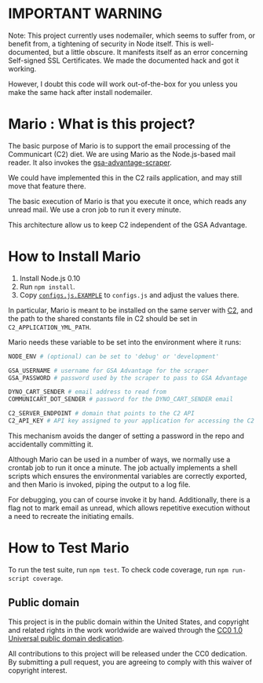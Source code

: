 IMPORTANT WARNING
=================

Note: This project currently uses nodemailer, which seems to suffer from, or benefit from,
a tightening of security in Node itself.  This is well-documented, but a little obscure.
It manifests itself as an error concerning Self-signed SSL Certificates.  We made the
documented hack and got it working.

However, I doubt this code will work out-of-the-box for you unless you make the same hack
after install nodemailer.

Mario : What is this project?
=====

The basic purpose of Mario is to support the email processing of the
Communicart (C2) diet.  We are using Mario as the Node.js-based mail
reader.  It also invokes the [gsa-advantage-scraper](https://github.com/18F/gsa-advantage-scrape).

We could have implemented this in the C2 rails application, and may
still move that feature there.

The basic execution of Mario is that you execute it once, which reads
any unread mail.  We use a cron job to run it every minute.

This architecture allow us to keep C2 independent of the GSA
Advantage.

How to Install Mario
===================

1. Install Node.js 0.10
1. Run `npm install`.
1. Copy [`configs.js.EXAMPLE`](configs.js.EXAMPLE) to `configs.js` and adjust the values
there.

In particular, Mario is meant to be installed on the same server with
[C2](https://github.com/18F/C2), and the path to the shared constants file in C2 should be set in
`C2_APPLICATION_YML_PATH`.

Mario needs these variable to be set into the environment where
it runs:

```bash
NODE_ENV # (optional) can be set to 'debug' or 'development'

GSA_USERNAME # username for GSA Advantage for the scraper
GSA_PASSWORD # password used by the scraper to pass to GSA Advantage

DYNO_CART_SENDER # email address to read from
COMMUNICART_DOT_SENDER # password for the DYNO_CART_SENDER email

C2_SERVER_ENDPOINT # domain that points to the C2 API
C2_API_KEY # API key assigned to your application for accessing the C2 API. To request a key, please contact <communicart-info@gsa.gov>
```

This mechanism avoids the danger of setting a password in the repo and
accidentally committing it.

Although Mario can be used in a number of ways, we normally use a
crontab job to run it once a minute.  The job actually implements a
shell scripts which ensures the environmental variables are correctly
exported, and then Mario is invoked, piping the output to a log file.

For debugging, you can of course invoke it by hand.  Additionally,
there is a flag not to mark email as unread, which allows repetitive
execution without a need to recreate the initiating emails.


How to Test Mario
=======

To run the test suite, run `npm test`. To check code coverage, run `npm run-script coverage`.

## Public domain

This project is in the public domain within the United States, and
copyright and related rights in the work worldwide are waived through
the [CC0 1.0 Universal public domain dedication](https://creativecommons.org/publicdomain/zero/1.0/).

All contributions to this project will be released under the CC0
dedication. By submitting a pull request, you are agreeing to comply
with this waiver of copyright interest.

